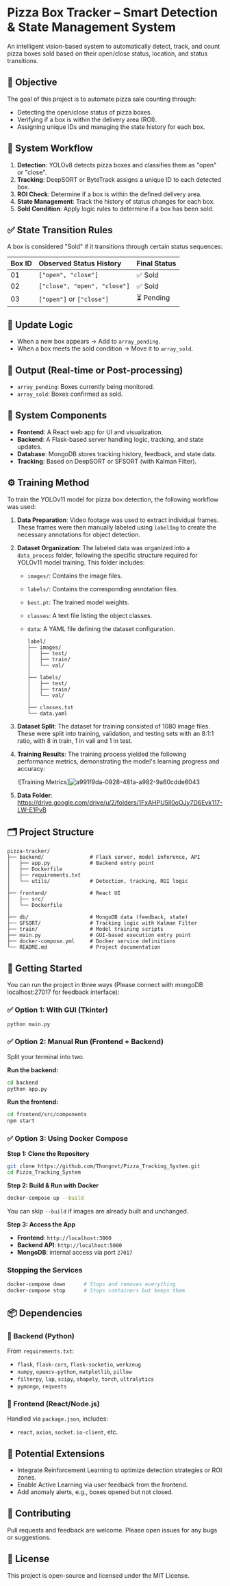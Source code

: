 # Pizza Box Tracker – Smart Detection & State Management System

An intelligent vision-based system to automatically detect, track, and count pizza boxes sold based on their open/close status, location, and status transitions.

## 📌 Objective

The goal of this project is to automate pizza sale counting through:

-   Detecting the open/close status of pizza boxes.
-   Verifying if a box is within the delivery area (ROI).
-   Assigning unique IDs and managing the state history for each box.

## 🎯 System Workflow

1.  **Detection**: YOLOv8 detects pizza boxes and classifies them as "open" or "close".
2.  **Tracking**: DeepSORT or ByteTrack assigns a unique ID to each detected box.
3.  **ROI Check**: Determine if a box is within the defined delivery area.
4.  **State Management**: Track the history of status changes for each box.
5.  **Sold Condition**: Apply logic rules to determine if a box has been sold.

## ✅ State Transition Rules

A box is considered "Sold" if it transitions through certain status sequences:

| Box ID | Observed Status History | Final Status |
| :----- | :---------------------- | :----------- |
| 01     | `["open", "close"]`   | ✅ Sold      |
| 02     | `["close", "open", "close"]` | ✅ Sold      |
| 03     | `["open"]` or `["close"]` | ⏳ Pending   |

## 🔁 Update Logic

-   When a new box appears → Add to `array_pending`.
-   When a box meets the sold condition → Move it to `array_sold`.

## 🧾 Output (Real-time or Post-processing)

-   `array_pending`: Boxes currently being monitored.
-   `array_sold`: Boxes confirmed as sold.

## 🧠 System Components

-   **Frontend**: A React web app for UI and visualization.
-   **Backend**: A Flask-based server handling logic, tracking, and state updates.
-   **Database**: MongoDB stores tracking history, feedback, and state data.
-   **Tracking**: Based on DeepSORT or SFSORT (with Kalman Filter).



## ⚙️ Training Method

To train the YOLOv11 model for pizza box detection, the following workflow was used:

1.  **Data Preparation**: Video footage was used to extract individual frames. These frames were then manually labeled using `labelImg` to create the necessary annotations for object detection.

2.  **Dataset Organization**: The labeled data was organized into a `data_process` folder, following the specific structure required for YOLOv11 model training. This folder includes:

    -   `images/`: Contains the image files.
    -   `labels/`: Contains the corresponding annotation files.
    -   `best.pt`: The trained model weights.
    -   `classes`: A text file listing the object classes.
    -   `data`: A YAML file defining the dataset configuration.

           ```
        label/
        ├── images/               
        │   ├── test/        
        │   ├── train/
        │   └── val/
        │
        ├── labels/              
        │   ├── test/
        │   ├── train/
        │   └── val/
        │
        ├── classes.txt
        └── data.yaml
        ```

4.  **Dataset Split**: The dataset for training consisted of 1080 image files. These were split into training, validation, and testing sets with an 8:1:1 ratio, with 8 in train, 1 in vali and 1 in test.

5.  **Training Results**: The training process yielded the following performance metrics, demonstrating the model's learning progress and accuracy:

    ![Training Metrics]![a991f9da-0928-481a-a982-9a60cdde6043](https://github.com/user-attachments/assets/963c1985-4ceb-4765-88e3-f1343b0e8636)


6. **Data Folder**: https://drive.google.com/drive/u/2/folders/1FxAHPU5ll0oOJy7D6Evk117-LW-E1PvB
   


## 🗂️ Project Structure

```
pizza-tracker/
├── backend/               # Flask server, model inference, API
│   ├── app.py             # Backend entry point
│   ├── Dockerfile
│   ├── requirements.txt
│   └── utils/             # Detection, tracking, ROI logic
│
├── frontend/              # React UI
│   ├── src/
│   └── Dockerfile
│
├── db/                    # MongoDB data (feedback, state)
├── SFSORT/                # Tracking logic with Kalman Filter
├── train/                 # Model training scripts
├── main.py                # GUI-based execution entry point
├── docker-compose.yml     # Docker service definitions
└── README.md              # Project documentation
```

## 🚀 Getting Started

You can run the project in three ways (Please connect with mongoDB localhost:27017 for feedback interface):

### ✅ Option 1: With GUI (Tkinter)

```bash
python main.py
```

### ✅ Option 2: Manual Run (Frontend + Backend)

Split your terminal into two.

**Run the backend:**

```bash
cd backend
python app.py
```

**Run the frontend:**

```bash
cd frontend/src/components
npm start
```

### ✅ Option 3: Using Docker Compose

**Step 1: Clone the Repository**

```bash
git clone https://github.com/Thongnvt/Pizza_Tracking_System.git
cd Pizza_Tracking_System
```

**Step 2: Build & Run with Docker**

```bash
docker-compose up --build
```

You can skip `--build` if images are already built and unchanged.

**Step 3: Access the App**

-   **Frontend**: `http://localhost:3000`
-   **Backend API**: `http://localhost:5000`
-   **MongoDB**: internal access via port `27017`

### Stopping the Services

```bash
docker-compose down      # Stops and removes everything
docker-compose stop      # Stops containers but keeps them
```

## 📦 Dependencies

### 🔹 Backend (Python)

From `requirements.txt`:

-   `flask`, `flask-cors`, `flask-socketio`, `werkzeug`
-   `numpy`, `opencv-python`, `matplotlib`, `pillow`
-   `filterpy`, `lap`, `scipy`, `shapely`, `torch`, `ultralytics`
-   `pymongo`, `requests`

### 🔹 Frontend (React/Node.js)

Handled via `package.json`, includes:

-   `react`, `axios`, `socket.io-client`, etc.

## 🌟 Potential Extensions

-   Integrate Reinforcement Learning to optimize detection strategies or ROI zones.
-   Enable Active Learning via user feedback from the frontend.
-   Add anomaly alerts, e.g., boxes opened but not closed.

## 🤝 Contributing

Pull requests and feedback are welcome. Please open issues for any bugs or suggestions.

## 📄 License

This project is open-source and licensed under the MIT License.






